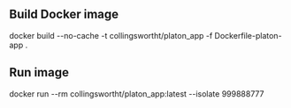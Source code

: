 ## Build Docker image
docker build --no-cache -t collingswortht/platon_app -f Dockerfile-platon-app .

## Run image
docker run --rm collingswortht/platon_app:latest --isolate 999888777
